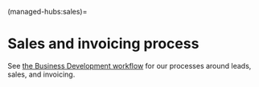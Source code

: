 (managed-hubs:sales)=
# Sales and invoicing process

See [the Business Development workflow](../../business-development/crm/hub-service.md) for our processes around leads, sales, and invoicing.
